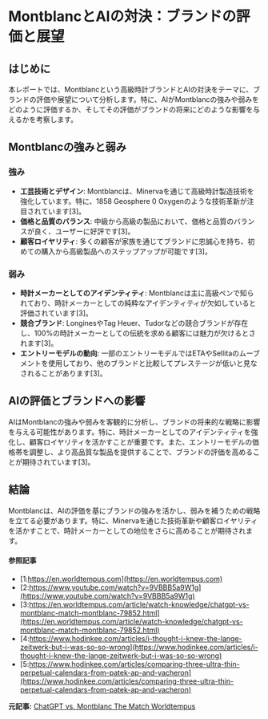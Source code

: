 # MontblancとAIの対決：ブランドの評価と展望

## はじめに

本レポートでは、Montblancという高級時計ブランドとAIの対決をテーマに、ブランドの評価や展望について分析します。特に、AIがMontblancの強みや弱みをどのように評価するか、そしてその評価がブランドの将来にどのような影響を与えるかを考察します。

## Montblancの強みと弱み

### 強み

- **工芸技術とデザイン**: Montblancは、Minervaを通じて高級時計製造技術を強化しています。特に、1858 Geosphere 0 Oxygenのような技術革新が注目されています[3]。
- **価格と品質のバランス**: 中級から高級の製品において、価格と品質のバランスが良く、ユーザーに好評です[3]。
- **顧客ロイヤリティ**: 多くの顧客が家族を通じてブランドに忠誠心を持ち、初めての購入から高級製品へのステップアップが可能です[3]。

### 弱み

- **時計メーカーとしてのアイデンティティ**: Montblancは主に高級ペンで知られており、時計メーカーとしての純粋なアイデンティティが欠如していると評価されています[3]。
- **競合ブランド**: LonginesやTag Heuer、Tudorなどの競合ブランドが存在し、100%の時計メーカーとしての伝統を求める顧客には魅力が欠けるとされます[3]。
- **エントリーモデルの動向**: 一部のエントリーモデルではETAやSellitaのムーブメントを使用しており、他のブランドと比較してプレステージが低いと見なされることがあります[3]。

## AIの評価とブランドへの影響

AIはMontblancの強みや弱みを客観的に分析し、ブランドの将来的な戦略に影響を与える可能性があります。特に、時計メーカーとしてのアイデンティティを強化し、顧客ロイヤリティを活かすことが重要です。また、エントリーモデルの価格帯を調整し、より高品質な製品を提供することで、ブランドの評価を高めることが期待されています[3]。

## 結論

Montblancは、AIの評価を基にブランドの強みを活かし、弱みを補うための戦略を立てる必要があります。特に、Minervaを通じた技術革新や顧客ロイヤリティを活かすことで、時計メーカーとしての地位をさらに高めることが期待されます。

#### 参照記事
- [1:https://en.worldtempus.com](https://en.worldtempus.com)
- [2:https://www.youtube.com/watch?v=9VBBB5a9W1g](https://www.youtube.com/watch?v=9VBBB5a9W1g)
- [3:https://en.worldtempus.com/article/watch-knowledge/chatgpt-vs-montblanc-match-montblanc-79852.html](https://en.worldtempus.com/article/watch-knowledge/chatgpt-vs-montblanc-match-montblanc-79852.html)
- [4:https://www.hodinkee.com/articles/i-thought-i-knew-the-lange-zeitwerk-but-i-was-so-so-wrong](https://www.hodinkee.com/articles/i-thought-i-knew-the-lange-zeitwerk-but-i-was-so-so-wrong)
- [5:https://www.hodinkee.com/articles/comparing-three-ultra-thin-perpetual-calendars-from-patek-ap-and-vacheron](https://www.hodinkee.com/articles/comparing-three-ultra-thin-perpetual-calendars-from-patek-ap-and-vacheron)


**元記事:** [ChatGPT vs. Montblanc The Match Worldtempus](https://en.worldtempus.com/article/watch-knowledge/chatgpt-vs-montblanc-match-montblanc-79852.html)